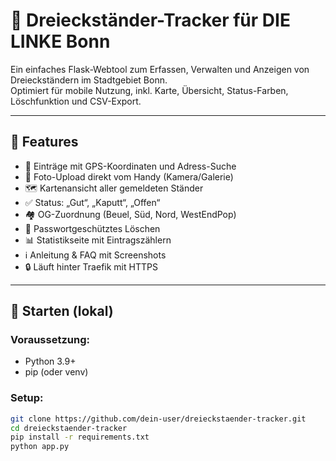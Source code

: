 # 🚩 Dreieckständer-Tracker für DIE LINKE Bonn

Ein einfaches Flask-Webtool zum Erfassen, Verwalten und Anzeigen von Dreieckständern im Stadtgebiet Bonn.  
Optimiert für mobile Nutzung, inkl. Karte, Übersicht, Status-Farben, Löschfunktion und CSV-Export.

---

## 🔧 Features

- 📍 Einträge mit GPS-Koordinaten und Adress-Suche
- 📸 Foto-Upload direkt vom Handy (Kamera/Galerie)
- 🗺️ Kartenansicht aller gemeldeten Ständer
- ✅ Status: „Gut“, „Kaputt“, „Offen“
- 🏘 OG-Zuordnung (Beuel, Süd, Nord, WestEndPop)
- 🔐 Passwortgeschütztes Löschen
- 📊 Statistikseite mit Eintragszählern
- ℹ️ Anleitung & FAQ mit Screenshots
- 🔒 Läuft hinter Traefik mit HTTPS

---

## 🚀 Starten (lokal)

### Voraussetzung:

- Python 3.9+
- pip (oder venv)

### Setup:

```bash
git clone https://github.com/dein-user/dreieckstaender-tracker.git
cd dreieckstaender-tracker
pip install -r requirements.txt
python app.py
